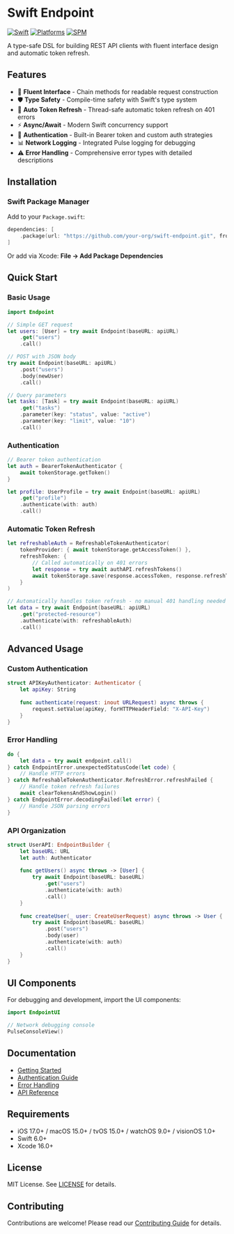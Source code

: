 # Swift Endpoint

[![Swift](https://img.shields.io/badge/Swift-6.0+-orange.svg)](https://swift.org)
[![Platforms](https://img.shields.io/badge/Platforms-iOS%20|%20macOS%20|%20tvOS%20|%20watchOS%20|%20visionOS-blue.svg)](https://swift.org)
[![SPM](https://img.shields.io/badge/SPM-compatible-brightgreen.svg)](https://swift.org/package-manager)

A type-safe DSL for building REST API clients with fluent interface design and automatic token refresh.

## Features

- 🔗 **Fluent Interface** - Chain methods for readable request construction
- 🛡️ **Type Safety** - Compile-time safety with Swift's type system
- 🔄 **Auto Token Refresh** - Thread-safe automatic token refresh on 401 errors
- ⚡ **Async/Await** - Modern Swift concurrency support
- 🔐 **Authentication** - Built-in Bearer token and custom auth strategies
- 📊 **Network Logging** - Integrated Pulse logging for debugging
- ⚠️ **Error Handling** - Comprehensive error types with detailed descriptions

## Installation

### Swift Package Manager

Add to your `Package.swift`:

```swift
dependencies: [
    .package(url: "https://github.com/your-org/swift-endpoint.git", from: "1.0.0")
]
```

Or add via Xcode: **File → Add Package Dependencies**

## Quick Start

### Basic Usage

```swift
import Endpoint

// Simple GET request
let users: [User] = try await Endpoint(baseURL: apiURL)
    .get("users")
    .call()

// POST with JSON body
try await Endpoint(baseURL: apiURL)
    .post("users")
    .body(newUser)
    .call()

// Query parameters
let tasks: [Task] = try await Endpoint(baseURL: apiURL)
    .get("tasks")
    .parameter(key: "status", value: "active")
    .parameter(key: "limit", value: "10")
    .call()
```

### Authentication

```swift
// Bearer token authentication
let auth = BearerTokenAuthenticator { 
    await tokenStorage.getToken() 
}

let profile: UserProfile = try await Endpoint(baseURL: apiURL)
    .get("profile")
    .authenticate(with: auth)
    .call()
```

### Automatic Token Refresh

```swift
let refreshableAuth = RefreshableTokenAuthenticator(
    tokenProvider: { await tokenStorage.getAccessToken() },
    refreshToken: {
        // Called automatically on 401 errors
        let response = try await authAPI.refreshTokens()
        await tokenStorage.save(response.accessToken, response.refreshToken)
    }
)

// Automatically handles token refresh - no manual 401 handling needed
let data = try await Endpoint(baseURL: apiURL)
    .get("protected-resource")
    .authenticate(with: refreshableAuth)
    .call()
```

## Advanced Usage

### Custom Authentication

```swift
struct APIKeyAuthenticator: Authenticator {
    let apiKey: String
    
    func authenticate(request: inout URLRequest) async throws {
        request.setValue(apiKey, forHTTPHeaderField: "X-API-Key")
    }
}
```

### Error Handling

```swift
do {
    let data = try await endpoint.call()
} catch EndpointError.unexpectedStatusCode(let code) {
    // Handle HTTP errors
} catch RefreshableTokenAuthenticator.RefreshError.refreshFailed {
    // Handle token refresh failures
    await clearTokensAndShowLogin()
} catch EndpointError.decodingFailed(let error) {
    // Handle JSON parsing errors
}
```

### API Organization

```swift
struct UserAPI: EndpointBuilder {
    let baseURL: URL
    let auth: Authenticator
    
    func getUsers() async throws -> [User] {
        try await Endpoint(baseURL: baseURL)
            .get("users")
            .authenticate(with: auth)
            .call()
    }
    
    func createUser(_ user: CreateUserRequest) async throws -> User {
        try await Endpoint(baseURL: baseURL)
            .post("users")
            .body(user)
            .authenticate(with: auth)
            .call()
    }
}
```

## UI Components

For debugging and development, import the UI components:

```swift
import EndpointUI

// Network debugging console
PulseConsoleView()
```

## Documentation

- [Getting Started](Sources/Endpoint/Documentation.docc/GettingStarted.md)
- [Authentication Guide](Sources/Endpoint/Documentation.docc/Authentication.md)
- [Error Handling](Sources/Endpoint/Documentation.docc/ErrorHandling.md)
- [API Reference](https://your-org.github.io/swift-endpoint/documentation/endpoint/)

## Requirements

- iOS 17.0+ / macOS 15.0+ / tvOS 15.0+ / watchOS 9.0+ / visionOS 1.0+
- Swift 6.0+
- Xcode 16.0+

## License

MIT License. See [LICENSE](LICENSE) for details.

## Contributing

Contributions are welcome! Please read our [Contributing Guide](CONTRIBUTING.md) for details.